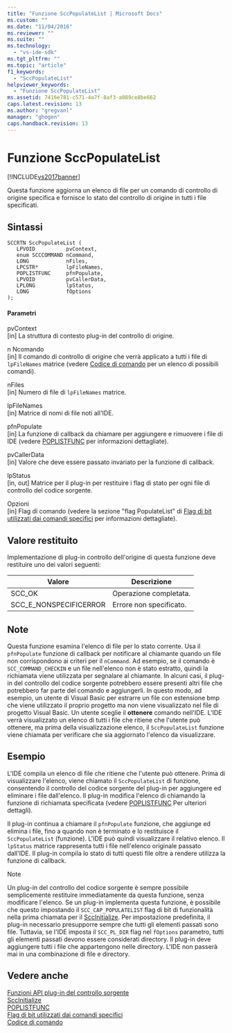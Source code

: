 ```yaml
---
title: "Funzione SccPopulateList | Microsoft Docs"
ms.custom: ""
ms.date: "11/04/2016"
ms.reviewer: ""
ms.suite: ""
ms.technology: 
  - "vs-ide-sdk"
ms.tgt_pltfrm: ""
ms.topic: "article"
f1_keywords: 
  - "SccPopulateList"
helpviewer_keywords: 
  - "Funzione SccPopulateList"
ms.assetid: 7416e781-c571-4a7f-8af3-a089ce8be662
caps.latest.revision: 13
ms.author: "gregvanl"
manager: "ghogen"
caps.handback.revision: 13
---
```

# Funzione SccPopulateList
[!INCLUDE[vs2017banner](../code-quality/includes/vs2017banner.md)]

Questa funzione aggiorna un elenco di file per un comando di controllo di origine specifica e fornisce lo stato del controllo di origine in tutti i file specificati.  
  
## Sintassi  
  
```cpp#  
SCCRTN SccPopulateList (  
   LPVOID          pvContext,  
   enum SCCCOMMAND nCommand,  
   LONG            nFiles,  
   LPCSTR*         lpFileNames,  
   POPLISTFUNC     pfnPopulate,  
   LPVOID          pvCallerData,  
   LPLONG          lpStatus,  
   LONG            fOptions  
);  
```  
  
#### Parametri  
 pvContext  
 \[in\] La struttura di contesto plug\-in del controllo di origine.  
  
 n Ncomando  
 \[in\] Il comando di controllo di origine che verrà applicato a tutti i file di `lpFileNames` matrice \(vedere [Codice di comando](../extensibility/command-code-enumerator.md) per un elenco di possibili comandi\).  
  
 nFiles  
 \[in\] Numero di file di `lpFileNames` matrice.  
  
 lpFileNames  
 \[in\] Matrice di nomi di file noti all'IDE.  
  
 pfnPopulate  
 \[in\] La funzione di callback da chiamare per aggiungere e rimuovere i file di IDE \(vedere [POPLISTFUNC](../extensibility/poplistfunc.md) per informazioni dettagliate\).  
  
 pvCallerData  
 \[in\] Valore che deve essere passato invariato per la funzione di callback.  
  
 lpStatus  
 \[in, out\] Matrice per il plug\-in per restituire i flag di stato per ogni file di controllo del codice sorgente.  
  
 Opzioni  
 \[in\] Flag di comando \(vedere la sezione "flag PopulateList" di [Flag di bit utilizzati dai comandi specifici](../extensibility/bitflags-used-by-specific-commands.md) per informazioni dettagliate\).  
  
## Valore restituito  
 Implementazione di plug\-in controllo dell'origine di questa funzione deve restituire uno dei valori seguenti:  
  
|Valore|Descrizione|  
|------------|-----------------|  
|SCC\_OK|Operazione completata.|  
|SCC\_E\_NONSPECIFICERROR|Errore non specificato.|  
  
## Note  
 Questa funzione esamina l'elenco di file per lo stato corrente. Usa il `pfnPopulate` funzione di callback per notificare al chiamante quando un file non corrispondono ai criteri per il `nCommand`. Ad esempio, se il comando è `SCC_COMMAND_CHECKIN` e un file nell'elenco non è stato estratto, quindi la richiamata viene utilizzata per segnalare al chiamante. In alcuni casi, il plug\-in del controllo del codice sorgente potrebbero essere presenti altri file che potrebbero far parte del comando e aggiungerli. In questo modo, ad esempio, un utente di Visual Basic per estrarre un file con estensione bmp che viene utilizzato il proprio progetto ma non viene visualizzato nel file di progetto Visual Basic. Un utente sceglie il **ottenere** comando nell'IDE. L'IDE verrà visualizzato un elenco di tutti i file che ritiene che l'utente può ottenere, ma prima della visualizzazione elenco, il `SccPopulateList` funzione viene chiamata per verificare che sia aggiornato l'elenco da visualizzare.  
  
## Esempio  
 L'IDE compila un elenco di file che ritiene che l'utente può ottenere. Prima di visualizzare l'elenco, viene chiamato il `SccPopulateList` di funzione, consentendo il controllo del codice sorgente del plug\-in per aggiungere ed eliminare i file dall'elenco. Il plug\-in modifica l'elenco di chiamando la funzione di richiamata specificata \(vedere [POPLISTFUNC](../extensibility/poplistfunc.md) Per ulteriori dettagli\).  
  
 Il plug\-in continua a chiamare il `pfnPopulate` funzione, che aggiunge ed elimina i file, fino a quando non è terminato e lo restituisce il `SccPopulateList` \(funzione\). L'IDE può quindi visualizzare il relativo elenco. Il `lpStatus` matrice rappresenta tutti i file nell'elenco originale passato dall'IDE. Il plug\-in compila lo stato di tutti questi file oltre a rendere utilizza la funzione di callback.  
  
> [!NOTE]
>  Un plug\-in del controllo del codice sorgente è sempre possibile semplicemente restituire immediatamente da questa funzione, senza modificare l'elenco. Se un plug\-in implementa questa funzione, è possibile che questo impostando il `SCC_CAP_POPULATELIST` flag di bit di funzionalità nella prima chiamata per il [SccInitialize](../extensibility/sccinitialize-function.md). Per impostazione predefinita, il plug\-in necessario presupporre sempre che tutti gli elementi passati sono file. Tuttavia, se l'IDE imposta il `SCC_PL_DIR` flag nel `fOptions` parametro, tutti gli elementi passati devono essere considerati directory. Il plug\-in deve aggiungere tutti i file che appartengono nelle directory. L'IDE non passerà mai in una combinazione di file e directory.  
  
## Vedere anche  
 [Funzioni API plug\-in del controllo sorgente](../extensibility/source-control-plug-in-api-functions.md)   
 [SccInitialize](../extensibility/sccinitialize-function.md)   
 [POPLISTFUNC](../extensibility/poplistfunc.md)   
 [Flag di bit utilizzati dai comandi specifici](../extensibility/bitflags-used-by-specific-commands.md)   
 [Codice di comando](../extensibility/command-code-enumerator.md)